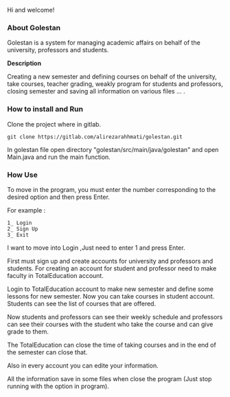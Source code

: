 Hi and welcome!

### **About Golestan**
Golestan is a system for managing academic affairs on behalf of the 
university, professors and students.

**Description**

Creating a new semester and defining courses on behalf of the university,
 take courses, teacher grading, weakly program for students and professors,
 closing semester and saving all information on various files ... .

### **How to install and Run**
Clone the project where in gitlab.

    git clone https://gitlab.com/alirezarahhmati/golestan.git

In golestan file open directory "golestan/src/main/java/golestan" and open Main.java 
and run the main function.

### **How Use**
To move in the program, you must enter the number corresponding to the desired option and then press Enter.

For example :

    1_ Login
    2_ Sign Up
    3_ Exit
I want to move into Login ,Just need to enter 1 and press Enter.

First must sign up and create accounts for university and professors and students.
For creating an account for student and professor need to make faculty in TotalEducation
account.

Login to TotalEducation account to make new semester and define some lessons for new semester.
Now you can take courses in student account. Students can see the list of courses that are  offered.


Now students and professors can see their weekly schedule and professors can see their courses 
with the student who take the course and can give grade to them.

The TotalEducation can close the time of taking courses and in the end of the semester can close that.

Also in every account you can edite your information.

All the information save in some files when close the program (Just stop running with the option in program).
